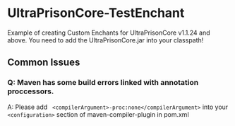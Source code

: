 # UltraPrisonCore-TestEnchant
Example of creating Custom Enchants for UltraPrisonCore v1.1.24 and above.
You need to add the UltraPrisonCore.jar into your classpath!

## Common Issues

### Q: Maven has some build errors linked with annotation proccessors. 
A: Please add ``` <compilerArgument>-proc:none</compilerArgument>``` into your ```<configuration>``` section of maven-compiler-plugin in pom.xml
